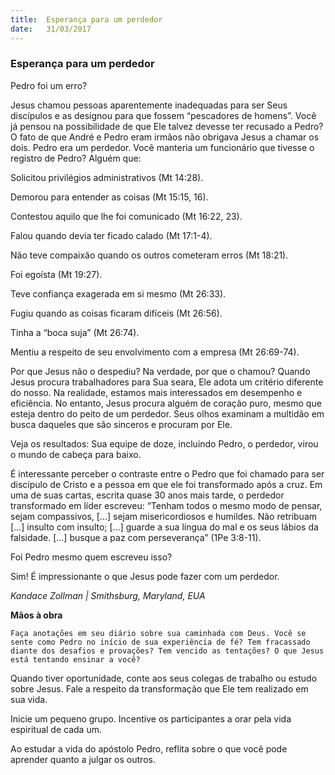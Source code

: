 ```yaml
---
title:  Esperança para um perdedor
date:   31/03/2017
---
```


### Esperança para um perdedor

Pedro foi um erro?

Jesus chamou pessoas aparentemente inadequadas para ser Seus discípulos e as designou para que fossem “pescadores de homens”. Você já pensou na possibilidade de que Ele talvez devesse ter recusado a Pedro? O fato de que André e Pedro eram irmãos não obrigava Jesus a chamar os dois. Pedro era um perdedor. Você manteria um funcionário que tivesse o registro de Pedro? Alguém que:

Solicitou privilégios administrativos (Mt 14:28).

Demorou para entender as coisas (Mt 15:15, 16).

Contestou aquilo que lhe foi comunicado (Mt 16:22, 23).

Falou quando devia ter ficado calado (Mt 17:1-4).

Não teve compaixão quando os outros cometeram erros (Mt 18:21).

Foi egoísta (Mt 19:27).

Teve confiança exagerada em si mesmo (Mt 26:33).

Fugiu quando as coisas ficaram difíceis (Mt 26:56).

Tinha a “boca suja” (Mt 26:74).

Mentiu a respeito de seu envolvimento com a empresa (Mt 26:69-74).

Por que Jesus não o despediu? Na verdade, por que o chamou? Quando Jesus procura trabalhadores para Sua seara, Ele adota um critério diferente do nosso. Na realidade, estamos mais interessados em desempenho e eficiência. No entanto, Jesus procura alguém de coração puro, mesmo que esteja dentro do peito de um perdedor. Seus olhos examinam a multidão em busca daqueles que são sinceros e procuram por Ele.

Veja os resultados: Sua equipe de doze, incluindo Pedro, o perdedor, virou o mundo de cabeça para baixo.

É interessante perceber o contraste entre o Pedro que foi chamado para ser discípulo de Cristo e a pessoa em que ele foi transformado após a cruz. Em uma de suas cartas, escrita quase 30 anos mais tarde, o perdedor transformado em líder escreveu: “Tenham todos o mesmo modo de pensar, sejam compassivos, […] sejam misericordiosos e humildes. Não retribuam […] insulto com insulto; […] guarde a sua língua do mal e os seus lábios da falsidade. […] busque a paz com perseverança” (1Pe 3:8-11).

Foi Pedro mesmo quem escreveu isso?

Sim! É impressionante o que Jesus pode fazer com um perdedor.

_Kandace Zollman | Smithsburg, Maryland, EUA_

**Mãos à obra**

`Faça anotações em seu diário sobre sua caminhada com Deus. Você se sente como Pedro no início de sua experiência de fé? Tem fracassado diante dos desafios e provações? Tem vencido as tentações? O que Jesus está tentando ensinar a você?`

Quando tiver oportunidade, conte aos seus colegas de trabalho ou estudo sobre Jesus. Fale a respeito da transformação que Ele tem realizado em sua vida.

Inicie um pequeno grupo. Incentive os participantes a orar pela vida espiritual de cada um.

Ao estudar a vida do apóstolo Pedro, reflita sobre o que você pode aprender quanto a julgar os outros.